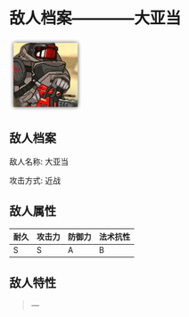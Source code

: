 # 敌人档案————大亚当

![大亚当](./eneIcons/大亚当.png)

## 敌人档案

敌人名称: 大亚当

攻击方式: 近战

## 敌人属性

| 耐久      | 攻击力  | 防御力 | 法术抗性 |
|---------|------|-----|------|
| S | S | A | B |

## 敌人特性
> —
